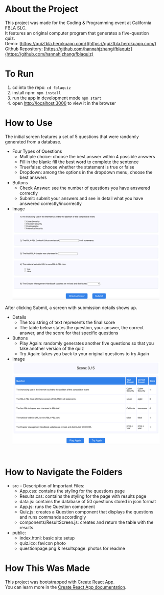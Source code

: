 # About the Project
This project was made for the Coding & Programming  event at California FBLA SLC.  <br>
It features an original computer program that generates a five-question quiz. <br>
Demo: [https://quizfbla.herokuapp.com/](https://quizfbla.herokuapp.com/) <br>
Github Repository: [https://github.com/hannahjzhang/fblaquiz](https://github.com/hannahjzhang/fblaquiz) <br>

# To Run
1. cd into the repo: `cd fblaquiz`
2. install npm: `npm install`
3. run the app in development mode `npm start`
4. open [http://localhost:3000](http://localhost:3000) to view it in the browser

# How to Use
The initial screen features a set of 5 questions that were randomly generated from a database. <br>
* Four Types of Questions
  * Multiple choice: choose the best answer within 4 possible answers
  * Fill in the blank: fill the best word to complete the sentence
  * True/false: choose whether the statement is true or false
  * Dropdown: among the options in the dropdown menu, choose the best answers
* Buttons
  * Check Answer: see the number of questions you have answered correctly
  * Submit: submit your answers and see in detail what you have answered correctly/incorrectly
* Image
![Question Page](public/questionpage.png "Question Page")

After clicking Submit, a screen with submission details shows up. <br>
* Details
  * The top string of text represents the final score
  * The table below states the question, your answer, the correct answer, and the score for that specific questions
* Buttons
  * Play Again: randomly generates another five questions so that you take another version of the quiz
  * Try Again: takes you back to your original questions to try Again
* Image
![Results Page](public/resultspage.png "Results Page")
<br>

# How to Navigate the Folders
* src – Description of Important Files: <br>
  * App.css: contains the styling for the questions page
  * Results.css: contains the styling for the page with results page
  * data.js: contains the database of 50 questions stored in json format
  * App.js: runs the Question component
  * Quiz.js: creates a Question component that displays the questions and runs commands accordingly
  * components/ResultScreen.js: creates and return the table with the results
* public: <br>
  * index.html: basic site setup
  * quiz.ico: favicon photo
  * questionpage.png & resultspage: photos for readme

# How This Was Made
This project was bootstrapped with [Create React App](https://github.com/facebook/create-react-app). <br>
You can learn more in the [Create React App documentation](https://facebook.github.io/create-react-app/docs/getting-started).
